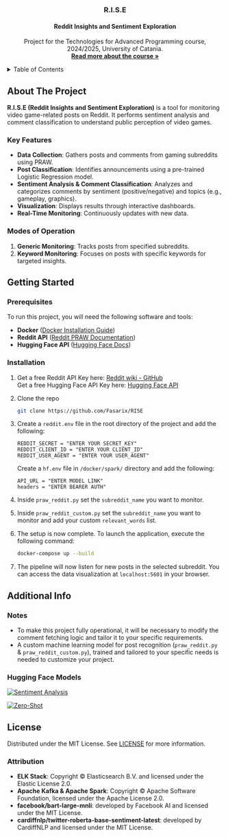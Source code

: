 <a id="readme-top"></a>

<!-- PROJECT LOGO -->
<br />
<div align="center">
  <h3 align="center">R.I.S.E</h3>
  <h4 align="center">Reddit Insights and Sentiment Exploration</h3>

  <p align="center">
    Project for the Technologies for Advanced Programming course, 2024/2025, University of Catania.
    <br />
    <a href="https://web.dmi.unict.it/corsi/l-31/insegnamenti?seuid=B9ADB77F-582D-4956-A0DB-E0BB572ACD69"><strong>Read more about the course »</strong></a>
    <br />
  </p>
</div>

<!-- TABLE OF CONTENTS -->
<details>
  <summary>Table of Contents</summary>
  <ol>
    <li>
      <a href="#about-the-project">About The Project</a>
      <ul>        
        <li><a href="#key-features">Key Features</a></li>
        <li><a href="#modes-of-operation">Modes of operation</a></li>
      </ul>
    </li>
    <li>
      <a href="#getting-started">Getting Started</a>
      <ul>
        <li><a href="#prerequisites">Prerequisites</a></li>
        <li><a href="#installation">Installation</a></li>
      </ul>
    </li>
    <li><a href="#additional-info">Additional Info</a>
      <ul>
        <li><a href="#notes">Notes</a></li>
        <li><a href="#hugging-face-models">Hugging Face Models</a></li>
      </ul>
    </li>
    <li><a href="#license">License</a>
      <ul>
        <li><a href="#attribution">Attribution</a></li>
      </ul>
    </li>
  </ol>
</details>



<!-- ABOUT THE PROJECT -->
## About The Project

**R.I.S.E (Reddit Insights and Sentiment Exploration)** is a tool for monitoring video game-related posts on Reddit. It performs sentiment analysis and comment classification to understand public perception of video games.

### Key Features

- **Data Collection**: Gathers posts and comments from gaming subreddits using PRAW.  
- **Post Classification**: Identifies announcements using a pre-trained Logistic Regression model.  
- **Sentiment Analysis & Comment Classification**: Analyzes and categorizes comments by sentiment (positive/negative) and topics (e.g., gameplay, graphics).  
- **Visualization**: Displays results through interactive dashboards.  
- **Real-Time Monitoring**: Continuously updates with new data.  

### Modes of Operation

1. **Generic Monitoring**: Tracks posts from specified subreddits.  
2. **Keyword Monitoring**: Focuses on posts with specific keywords for targeted insights.  

<!-- GETTING STARTED -->
## Getting Started

### Prerequisites

To run this project, you will need the following software and tools:

* **Docker** ([Docker Installation Guide](https://docs.docker.com/get-docker/))
* **Reddit API** ([Reddit PRAW Documentation](https://praw.readthedocs.io/en/stable/))
* **Hugging Face API** ([Hugging Face Docs](https://huggingface.co/docs/api-inference/getting-started))

### Installation

1. Get a free Reddit API Key here: [Reddit wiki - GitHub](https://github.com/reddit-archive/reddit/wiki/OAuth2-Quick-Start-Example#first-steps) <br>
   Get a free Hugging Face API Key here: [Hugging Face API](https://huggingface.co/docs/hub/en/security-tokens)
2. Clone the repo
   ```sh
   git clone https://github.com/Fasarix/RISE
   ```
3. Create a `reddit.env` file in the root directory of the project and add the following:
   ```env
   REDDIT_SECRET = "ENTER YOUR SECRET_KEY"
   REDDIT_CLIENT_ID = "ENTER YOUR CLIENT_ID"
   REDDIT_USER_AGENT = "ENTER YOUR USER_AGENT"
   ```

   Create a `hf.env` file in `/docker/spark/` directory and add the following:
   ```env
   API_URL = "ENTER MODEL LINK"
   headers = "ENTER BEARER AUTH"
   ```
4. Inside `praw_reddit.py` set the `subreddit_name` you want to monitor.
5. Inside `praw_reddit_custom.py` set the `subreddit_name` you want to monitor and add your custom `relevant_words` list.
6. The setup is now complete. To launch the application, execute the following command:
    ```sh
    docker-compose up --build
    ```
7. The pipeline will now listen for new posts in the selected subreddit. You can access the data visualization at `localhost:5601` in your browser.
   
## Additional Info
### Notes
  - To make this project fully operational, it will be necessary to modify the comment fetching logic and tailor it to your specific requirements.
  - A custom machine learning model for post recognition (`praw_reddit.py` & `praw_reddit_custom.py`), trained and tailored to your specific needs is needed to customize your project.

### Hugging Face Models
[![Sentiment Analysis](https://img.shields.io/badge/Hugging_Face%20%28Sentiment_Analysis%29-cardiffnlp/twitter--roberta--base--sentiment--latest-%234F88FF?style=for-the-badge&logo=huggingface&logoColor=white)](https://huggingface.co/cardiffnlp/twitter-roberta-base-sentiment-latest)

[![Zero-Shot](https://img.shields.io/badge/Hugging_Face%20%28Zero_Shot_Classification%29-facebook/bart--large--mnli-%234F88FF?style=for-the-badge&logo=huggingface&logoColor=white)](https://huggingface.co/facebook/bart-large-mnli)

<!-- LICENSE -->
## License
Distributed under the MIT License. See [LICENSE](LICENSE) for more information.

### Attribution

- **ELK Stack**: Copyright © Elasticsearch B.V. and licensed under the Elastic License 2.0. 
- **Apache Kafka & Apache Spark**: Copyright © Apache Software Foundation, licensed under the Apache License 2.0.
- **facebook/bart-large-mnli**: developed by Facebook AI and licensed under the MIT License.
- **cardiffnlp/twitter-roberta-base-sentiment-latest**: developed by CardiffNLP and licensed under the MIT License.
